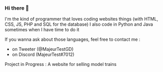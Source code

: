 ### Hi there 👋

I'm the kind of programmer that loves coding websites things (with HTML, CSS, JS, PHP and SQL for the database)
I also code in Python and Java sometimes when I have time to do it

If you wanna ask about those languages, feel free to contact me : 
 - on Tweeter (@MajeurTestGD) 
 - on Discord (MajeurTest#7012)

Project in Progress : A website for selling model trains

<!--
**MajeurTest/majeurtest** is a ✨ _special_ ✨ repository because its `README.md` (this file) appears on your GitHub profile.

Here are some ideas to get you started:

- 🔭 I’m currently working on a website that is taking time for me
- 🌱 I’m currently learning how to use JS effects
- 👯 I’m looking to collaborate on ...
- 🤔 I’m looking for help with ...
- 💬 Ask me about coding in Python, Java, HTML, CSS, JS, PHP and SQL if you want
- 📫 How to reach me: fell free to contact me on Discord (MajeurTest#7012) or on tweeter (@MajeurTestGD)
- 😄 Pronouns: ...
- ⚡ Fun fact: I love coding (what a surprise)
-->

